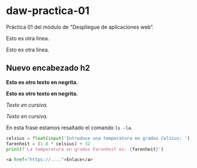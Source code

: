 # daw-practica-01

Práctica 01 del módulo de "Despliegue de aplicaciones web".

Esto es otra línea.

Esto es otra línea.

## Nuevo encabezado h2

**Esto es otro texto en negrita.**

__Esto es otro texto en negrita.__

*Texto en cursiva.*

_Texto en cursiva._

En esta frase estamos resaltado el comando `ls -la`.


```python
celsius = float(input('Introduce una temperatura en grados Celsius: '))
farenheit = (1.8 * celsius) + 32
print(f'La temperatura en grados Farenheit es: {farenheit}')
```

```html
<a href="https://....">Enlace</a>
```